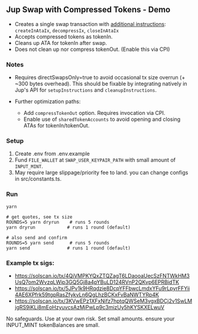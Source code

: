 ## Jup Swap with Compressed Tokens - Demo

-   Creates a single swap transaction with [additional instructions](https://github.com/Lightprotocol/example-jupiter-swap-node/blob/main/src/buildCompressedSwapTx.ts#L192-L200): `createInAtaIx`, `decompressIx`, `closeInAtaIx`
-   Accepts compressed tokens as tokenIn.
-   Cleans up ATA for tokenIn after swap.
-   Does not clean up nor compress tokenOut. (Enable this via CPI)

### Notes

-   Requires directSwapsOnly=true to avoid occasional tx size overrun (+ ~300 bytes overhead). This should be fixable by integrating natively in Jup's API for `setupInstructions` and `cleanupInstructions`.

-   Further optimization paths:
    -   Add `compressTokenOut` option. Requires invocation via CPI.
    -   Enable use of `sharedTokenAccounts` to avoid opening and closing ATAs for tokenIn/tokenOut.

### Setup

1. Create .env from .env.example
2. Fund `FILE_WALLET` at `SWAP_USER_KEYPAIR_PATH` with small amount of `INPUT_MINT`.
3. May require large slippage/priority fee to land. you can change configs in src/constants.ts.

### Run

```
yarn
```

```
# get quotes, see tx size
ROUNDS=5 yarn dryrun    # runs 5 rounds
yarn dryrun            # runs 1 round (default)
```

```
# also send and confirm
ROUNDS=5 yarn send      # runs 5 rounds
yarn send              # runs 1 round (default)
```

### Example tx sigs:

-   https://solscan.io/tx/4QiVMPKYQxZTQZagT6LDaooaUecSzFNTWkHM3UsQ7om2WvzqLWip3GQ5Gj8a4pYBuLD124RVnP2QKvp6EPRBidTK
-   https://solscan.io/tx/5JPv1k9HRqdzie8DcpYFFbwcLmdxYFu9rLpyrFFYii4AE6XPfrk59tgpRasZfykvLn6QgLhzBCKxFvBaNWTYRp4K
-   https://solscan.io/tx/3KVwEPz1XFxNifz7hptqQWSeM3vgxBDCj2v1SwLMjgRS9iKLi8mEoHzyuvcsAzMjPwLp9c3mizUy5hKYSKXELwuV

No safeguards. Use at your own risk. Set small amounts. ensure your INPUT_MINT tokenBalances are small.
